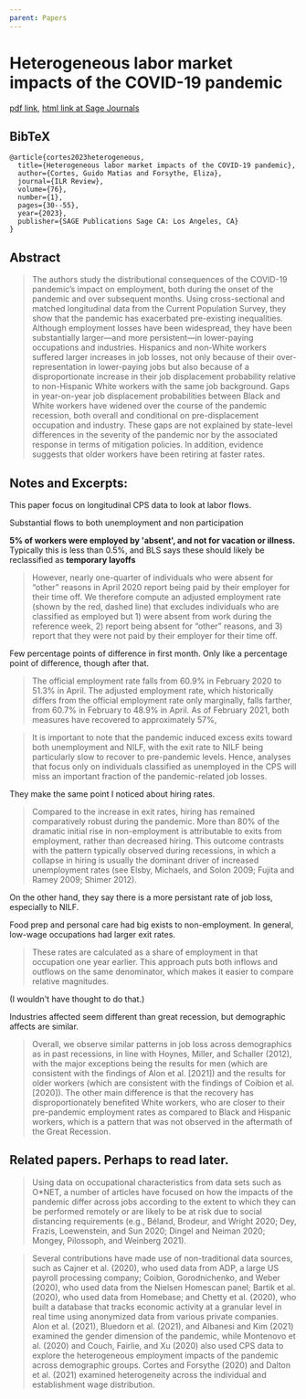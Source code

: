 ```yaml
---
parent: Papers
---
```


# Heterogeneous labor market impacts of the COVID-19 pandemic

[pdf link](https://journals.sagepub.com/doi/pdf/10.1177/00197939221076856),
[html link at Sage Journals](https://journals.sagepub.com/doi/full/10.1177/00197939221076856)

## BibTeX
```
@article{cortes2023heterogeneous,
  title={Heterogeneous labor market impacts of the COVID-19 pandemic},
  author={Cortes, Guido Matias and Forsythe, Eliza},
  journal={ILR Review},
  volume={76},
  number={1},
  pages={30--55},
  year={2023},
  publisher={SAGE Publications Sage CA: Los Angeles, CA}
}
```

## Abstract

> The authors study the distributional consequences of the COVID-19 pandemic’s impact on employment, both during the onset of the pandemic and over subsequent months. Using cross-sectional and matched longitudinal data from the Current Population Survey, they show that the pandemic has exacerbated pre-existing inequalities. Although employment losses have been widespread, they have been substantially larger—and more persistent—in lower-paying occupations and industries. Hispanics and non-White workers suffered larger increases in job losses, not only because of their over-representation in lower-paying jobs but also because of a disproportionate increase in their job displacement probability relative to non-Hispanic White workers with the same job background. Gaps in year-on-year job displacement probabilities between Black and White workers have widened over the course of the pandemic recession, both overall and conditional on pre-displacement occupation and industry. These gaps are not explained by state-level differences in the severity of the pandemic nor by the associated response in terms of mitigation policies. In addition, evidence suggests that older workers have been retiring at faster rates.



## Notes and Excerpts:

This paper focus on longitudinal CPS data to look at labor flows.

Substantial flows to both unemployment and non participation

**5% of workers were employed by 'absent', and not for vacation or illness.**
Typically this is less than 0.5%, and BLS says these should likely be reclassified as **temporary layoffs**

> However, nearly one-quarter of individuals who were absent for “other” reasons in April 2020 report being paid by their employer for their time off. We therefore compute an adjusted employment rate (shown by the red, dashed line) that excludes individuals who are classified as employed but 1) were absent from work during the reference week, 2) report being absent for “other” reasons, and 3) report that they were not paid by their employer for their time off.

Few percentage points of difference in first month. Only like a percentage point of difference, though after that.

> The official employment rate falls from 60.9% in February 2020 to 51.3% in April. The adjusted employment rate, which historically differs from the official employment rate only marginally, falls farther, from 60.7% in February to 48.9% in April. As of February 2021, both measures have recovered to approximately 57%,


>  It is important to note that the pandemic induced excess exits toward both unemployment and NILF, with the exit rate to NILF being particularly slow to recover to pre-pandemic levels. Hence, analyses that focus only on individuals classified as unemployed in the CPS will miss an important fraction of the pandemic-related job losses.



They make the same point I noticed about hiring rates.

> Compared to the increase in exit rates, hiring has remained comparatively robust during the pandemic. More than 80% of the dramatic initial rise in non-employment is attributable to exits from employment, rather than decreased hiring. This outcome contrasts with the pattern typically observed during recessions, in which a collapse in hiring is usually the dominant driver of increased unemployment rates (see Elsby, Michaels, and Solon 2009; Fujita and Ramey 2009; Shimer 2012).

On the other hand, they say there is a more persistant rate of job loss, especially to NILF.


Food prep and personal care had big exists to non-employment. In general, low-wage occupations had larger exit rates.

> These rates are calculated as a share of employment in that occupation one year earlier. This approach puts both inflows and outflows on the same denominator, which makes it easier to compare relative magnitudes.

(I wouldn't have thought to do that.)




Industries affected seem different than great recession, 
but demographic affects are similar. 

> Overall, we observe similar patterns in job loss across demographics as in past recessions, in line with Hoynes, Miller, and Schaller (2012), with the major exceptions being the results for men (which are consistent with the findings of Alon et al. [2021]) and the results for older workers (which are consistent with the findings of Coibion et al. [2020]). The other main difference is that the recovery has disproportionately benefited White workers, who are closer to their pre-pandemic employment rates as compared to Black and Hispanic workers, which is a pattern that was not observed in the aftermath of the Great Recession.

<!--
> These asymmetric occupation- and industry-level effects may reflect heterogeneities in the extent to which different jobs can be performed remotely (see Brynjolfsson et al. 2020; Dingel and Neiman 2020; Ruiz-Euler et al. 2020; Mongey et al. 2021),
-->







## Related papers. Perhaps to read later.

> Using data on occupational characteristics from data sets such as O*NET, a number of articles have focused on how the impacts of the pandemic differ across jobs according to the extent to which they can be performed remotely or are likely to be at risk due to social distancing requirements (e.g., Béland, Brodeur, and Wright 2020; Dey, Frazis, Loewenstein, and Sun 2020; Dingel and Neiman 2020; Mongey, Pilossoph, and Weinberg 2021).

>  Several contributions have made use of non-traditional data sources, such as Cajner et al. (2020), who used data from ADP, a large US payroll processing company; Coibion, Gorodnichenko, and Weber (2020), who used data from the Nielsen Homescan panel; Bartik et al. (2020), who used data from Homebase; and Chetty et al. (2020), who built a database that tracks economic activity at a granular level in real time using anonymized data from various private companies. Alon et al. (2021), Bluedorn et al. (2021), and Albanesi and Kim (2021) examined the gender dimension of the pandemic, while Montenovo et al. (2020) and Couch, Fairlie, and Xu (2020) also used CPS data to explore the heterogeneous employment impacts of the pandemic across demographic groups. Cortes and Forsythe (2020) and Dalton et al. (2021) examined heterogeneity across the individual and establishment wage distribution.







